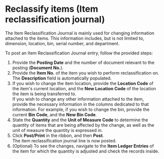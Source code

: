 # Reclassify items (Item reclassification journal)

The Item Reclassification Journal is mainly used for changing information attached to the items. This information includes, but is not limited to, dimension, location, bin, serial number, and department.

To post an Item Reclassification Journal entry, follow the provided steps:

1. Provide the **Posting Date** and the number of document relevant to the posting (**Document No.**).
2. Provide the **Item No.** of the item you wish to perform reclassification on.     
   The **Description** field is automatically populated.
3. If you wish to change the item location, provide the **Location Code** of the item's current location, and the **New Location Code** of the location the item is being transferred to.       
   If you wish to change any other information attached to the item, provide the necessary information in the columns dedicated to that information. For example, if you wish to change the bin, provide the current **Bin Code**, and the **New Bin Code**. 
4. State the **Quantity** and the **Unit of Measure Code** to determine the quantity of items that are being affected by the change, as well as the unit of measure the quantity is expressed in. 
5. Click **Post/Print** in the ribbon, and then **Post**.     
   The item reclassification journal line is now posted. 
6. (Optional) To see the changes, navigate to the **Item Ledger Entries** of the item for which the quantity is adjusted and check the records inside. 

